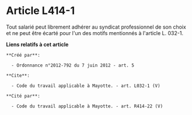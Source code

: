 # Article L414-1

Tout salarié peut librement adhérer au syndicat professionnel de son choix et ne peut être écarté pour l'un des motifs
mentionnés à l'article L. 032-1.

**Liens relatifs à cet article**

	**Créé par**:

	  - Ordonnance n°2012-792 du 7 juin 2012 - art. 5

	**Cite**:

	  - Code du travail applicable à Mayotte. - art. L032-1 (V)

	**Cité par**:

	  - Code du travail applicable à Mayotte. - art. R414-22 (V)
